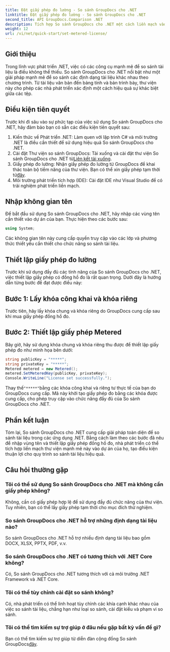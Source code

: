 ```yaml
---
title: Đặt giấy phép đo lường - So sánh GroupDocs cho .NET
linktitle: Đặt giấy phép đo lường - So sánh GroupDocs cho .NET
second_title: API GroupDocs.Comparison .NET
description: Tích hợp So sánh GroupDocs cho .NET một cách liền mạch vào các dự án .NET của bạn để có quy trình so sánh tài liệu hiệu quả.
weight: 12
url: /vi/net/quick-start/set-metered-license/
---
```

## Giới thiệu
Trong lĩnh vực phát triển .NET, việc có các công cụ mạnh mẽ để so sánh tài liệu là điều không thể thiếu. So sánh GroupDocs cho .NET nổi bật như một giải pháp mạnh mẽ để so sánh các định dạng tài liệu khác nhau theo chương trình. Từ tài liệu văn bản đến bảng tính và bản trình bày, thư viện này cho phép các nhà phát triển xác định một cách hiệu quả sự khác biệt giữa các tệp.
## Điều kiện tiên quyết
Trước khi đi sâu vào sự phức tạp của việc sử dụng So sánh GroupDocs cho .NET, hãy đảm bảo bạn có sẵn các điều kiện tiên quyết sau:
1. Kiến thức về Phát triển .NET: Làm quen với lập trình C# và môi trường .NET là điều cần thiết để sử dụng hiệu quả So sánh GroupDocs cho .NET.
2.  Cài đặt Thư viện so sánh GroupDocs: Tải xuống và cài đặt thư viện So sánh GroupDocs cho .NET từ[Liên kết tải xuống](https://releases.groupdocs.com/comparison/net/).
3. Giấy phép đo lường: Nhận giấy phép đo lường từ GroupDocs để khai thác toàn bộ tiềm năng của thư viện. Bạn có thể xin giấy phép tạm thời từ[đây](https://purchase.groupdocs.com/temporary-license/).
4. Môi trường phát triển tích hợp (IDE): Cài đặt IDE như Visual Studio để có trải nghiệm phát triển liền mạch.

## Nhập không gian tên
Để bắt đầu sử dụng So sánh GroupDocs cho .NET, hãy nhập các vùng tên cần thiết vào dự án của bạn. Thực hiện theo các bước sau:

```csharp
using System;
```
Các không gian tên này cung cấp quyền truy cập vào các lớp và phương thức thiết yếu cần thiết cho chức năng so sánh tài liệu.
## Thiết lập giấy phép đo lường
Trước khi sử dụng đầy đủ các tính năng của So sánh GroupDocs cho .NET, việc thiết lập giấy phép có đồng hồ đo là rất quan trọng. Dưới đây là hướng dẫn từng bước để đạt được điều này:
## Bước 1: Lấy khóa công khai và khóa riêng
Trước tiên, hãy lấy khóa chung và khóa riêng do GroupDocs cung cấp sau khi mua giấy phép đồng hồ đo.
## Bước 2: Thiết lập giấy phép Metered
Bây giờ, hãy sử dụng khóa chung và khóa riêng thu được để thiết lập giấy phép đo như minh họa bên dưới:
```csharp
string publicKey = "*****";
string privateKey = "*****";
Metered metered = new Metered();
metered.SetMeteredKey(publicKey, privateKey);
Console.WriteLine("License set successfully.");
```
 Thay thế`"*****"`bằng các khóa công khai và riêng tư thực tế của bạn do GroupDocs cung cấp. Mã này khởi tạo giấy phép đo bằng các khóa được cung cấp, cho phép truy cập vào chức năng đầy đủ của So sánh GroupDocs cho .NET.

## Phần kết luận
Tóm lại, So sánh GroupDocs cho .NET cung cấp giải pháp toàn diện để so sánh tài liệu trong các ứng dụng .NET. Bằng cách làm theo các bước đã nêu để nhập vùng tên và thiết lập giấy phép đồng hồ đo, nhà phát triển có thể tích hợp liền mạch thư viện mạnh mẽ này vào dự án của họ, tạo điều kiện thuận lợi cho quy trình so sánh tài liệu hiệu quả.
## Câu hỏi thường gặp
### Tôi có thể sử dụng So sánh GroupDocs cho .NET mà không cần giấy phép không?
Không, cần có giấy phép hợp lệ để sử dụng đầy đủ chức năng của thư viện. Tuy nhiên, bạn có thể lấy giấy phép tạm thời cho mục đích thử nghiệm.
### So sánh GroupDocs cho .NET hỗ trợ những định dạng tài liệu nào?
So sánh GroupDocs cho .NET hỗ trợ nhiều định dạng tài liệu bao gồm DOCX, XLSX, PPTX, PDF, v.v.
### So sánh GroupDocs cho .NET có tương thích với .NET Core không?
Có, So sánh GroupDocs cho .NET tương thích với cả môi trường .NET Framework và .NET Core.
### Tôi có thể tùy chỉnh cài đặt so sánh không?
Có, nhà phát triển có thể linh hoạt tùy chỉnh các khía cạnh khác nhau của việc so sánh tài liệu, chẳng hạn như loại so sánh, cài đặt kiểu và phạm vi so sánh.
### Tôi có thể tìm kiếm sự trợ giúp ở đâu nếu gặp bất kỳ vấn đề gì?
 Bạn có thể tìm kiếm sự trợ giúp từ diễn đàn cộng đồng So sánh GroupDocs[đây](https://forum.groupdocs.com/c/comparison/12).
